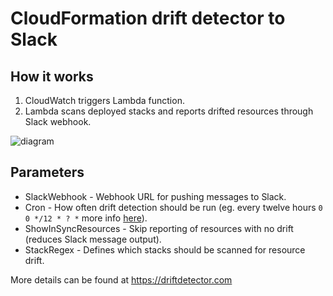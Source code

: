 # CloudFormation drift detector to Slack

## How it works

 1. CloudWatch triggers Lambda function.
 2. Lambda scans deployed stacks and reports drifted resources through Slack webhook.

![diagram](https://github.com/patternmatch/aws-drift-detector-slack/blob/master/assets/drift-detector.png?raw=true)

## Parameters

 * SlackWebhook - Webhook URL for pushing messages to Slack.
 * Cron - How often drift detection should be run (eg. every twelve hours `0 0 */12 * ? *` more info [here](https://docs.aws.amazon.com/AmazonCloudWatch/latest/events/ScheduledEvents.html)).
 * ShowInSyncResources - Skip reporting of resources with no drift (reduces Slack message output).
 * StackRegex - Defines which stacks should be scanned for resource drift.

More details can be found at https://driftdetector.com
